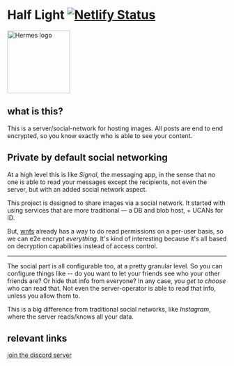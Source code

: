 # Half Light [![Netlify Status](https://api.netlify.com/api/v1/badges/0543950e-fad8-4ba6-a35a-9ccd6c23d62f/deploy-status)](https://app.netlify.com/sites/ssc-hermes/deploys)

<div>
    <img style="width: 15vw" src="./half-light-logo_black.png" alt="Hermes logo"
        title="Hermes logo"
    >
</div>

## what is this?
This is a server/social-network for hosting images. All posts are end to end encrypted, so you know exactly who is able to see your content.

## Private by default social networking
At a high level this is like *Signal*, the messaging app, in the sense that no one is able to read your messages except the recipients, not even the server, but with an added social network aspect.

This project is designed to share images via a social network. It started with using services that are more traditional — a DB and blob host, + UCANs for ID.

But, [wnfs](https://guide.fission.codes/developers/webnative/file-system-wnfs) already has a way to do read permissions on a per-user basis, so we can e2e encrypt *everything*. It's kind of interesting because it's all based on decryption capabilities instead of access control.

-----------------

The social part is all configurable too, at a pretty granular level. So you can configure things like -- do you want to let your friends see who your other friends are? Or hide that info from everyone? In any case, you *get to choose* who can read that. Not even the server-operator is able to read that info, unless you allow them to.

This is a big difference from traditional social networks, like *Instagram*, where the server reads/knows all your data.


## relevant links

[join the discord server](https://discord.gg/SxWNsDMxT4)
